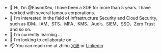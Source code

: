 - 👋 Hi, I’m @EasonXeu, I have been a SDE for more than 5 years. I have worked with several famous corporations.
- 👀 I’m interested in the field of Infrastructure Security and Cloud Security, such as IDM、IAM、STS、MFA、KMS、Audit、SIEM、SSO、Zero Trust and so on.
- 🌱 I’m currently learning ...
- 💞️ I’m looking to collaborate on ...
- 📫 You can reach me at zhihu [义臻](https://www.zhihu.com/people/hulianwangzhaopin) or [Linkedin](https://www.linkedin.com/in/eason-x-65120aa8/)

<!---
EasonXeu/EasonXeu is a ✨ special ✨ repository because its `README.md` (this file) appears on your GitHub profile.
You can click the Preview link to take a look at your changes.
--->
